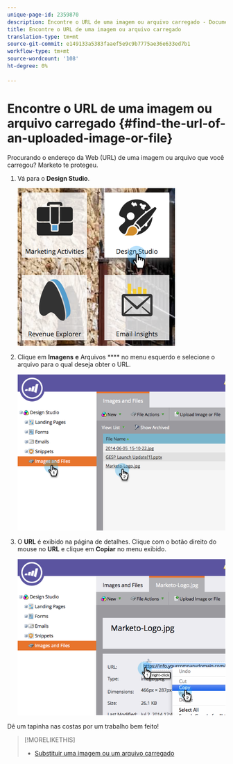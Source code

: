 ```yaml
---
unique-page-id: 2359870
description: Encontre o URL de uma imagem ou arquivo carregado - Documentos do Marketing - Documentação do produto
title: Encontre o URL de uma imagem ou arquivo carregado
translation-type: tm+mt
source-git-commit: e149133a5383faaef5e9c9b7775ae36e633ed7b1
workflow-type: tm+mt
source-wordcount: '108'
ht-degree: 0%

---
```



# Encontre o URL de uma imagem ou arquivo carregado {#find-the-url-of-an-uploaded-image-or-file}

Procurando o endereço da Web (URL) de uma imagem ou arquivo que você carregou? Marketo te protegeu.

1. Vá para o **Design Studio**.

   ![](assets/designstudio-4.png)

1. Clique em **Imagens** **e** Arquivos **** no menu esquerdo e selecione o arquivo para o qual deseja obter o URL.

   ![](assets/image2014-9-25-14-3a47-3a53.png)

1. O **URL** é exibido na página de detalhes. Clique com o botão direito do mouse no **URL** e clique em **Copiar** no menu exibido.

   ![](assets/image2014-9-25-14-3a48-3a16.png)

Dê um tapinha nas costas por um trabalho bem feito!

>[!MORELIKETHIS]
>
>* [Substituir uma imagem ou um arquivo carregado](replace-an-uploaded-image-or-file.md)

>



